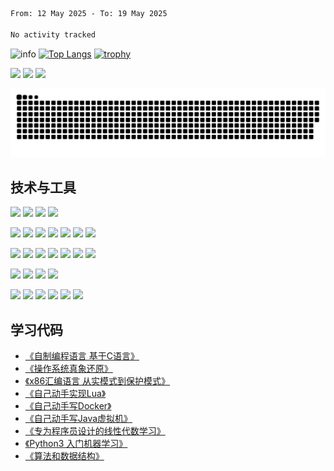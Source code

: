 <!--START_SECTION:waka-->

```txt
From: 12 May 2025 - To: 19 May 2025

No activity tracked
```

<!--END_SECTION:waka-->

![info](https://github-readme-stats.vercel.app/api?username=chenlingmin&show_icons=true&count_private=true&hide=prs&theme=default_repocard)
[![Top Langs](https://github-readme-stats.vercel.app/api/top-langs/?username=chenlingmin&layout=compact)](https://github.com/anuraghazra/github-readme-stats)
[![trophy](https://github-profile-trophy.vercel.app/?username=chenlingmin&rank=-B&margin-w=6)](https://github.com/chenlingmin)

[![](https://img.shields.io/badge/OS-Arch%20Linux-33aadd?style=flat-square&logo=arch-linux&logoColor=ffffff)](https://www.archlinux.org/)
[![](https://img.shields.io/badge/macOS-Hackintosh-292e33?style=flat-square&logo=apple&logoColor=ffffff)](https://www.tonymacx86.com/)
![](https://visitor-badge.glitch.me/badge?page_id=CasterWx.readme)

![](https://raw.githubusercontent.com/chenlingmin/chenlingmin/main/assets/github-contribution-grid-snake.svg)  

## 技术与工具
[![](https://img.shields.io/badge/Java-informational?style=flat&logo=java&logoColor=white&color=0A8754)](##)
[![](https://img.shields.io/badge/Go-informational?style=flat&logo=go&logoColor=white&color=0A8754)](##)
[![](https://img.shields.io/badge/Kotlin-informational?style=flat&logo=kotlin&logoColor=white&color=0A8754)](##)
[![](https://img.shields.io/badge/Python-informational?style=flat&logo=python&logoColor=white&color=0A8754)](##)


[![](https://img.shields.io/badge/Spring%20Boot-informational?style=flat&logo=spring-boot&logoColor=white&color=0A8754)](##)
[![](https://img.shields.io/badge/Spring%20Cloud-informational?style=flat&logo=spring&logoColor=white&color=0A8754)](##)
[![](https://img.shields.io/badge/JavaScript-informational?style=flat&logo=javascript&logoColor=white&color=0A8754)](##)
[![](https://img.shields.io/badge/HTML-informational?style=flat&logo=html5&logoColor=white&color=0A8754)](##)
[![](https://img.shields.io/badge/CSS-informational?style=flat&logo=css-wizardry&logoColor=white&color=0A8754)](##)
[![](https://img.shields.io/badge/JPA-informational?style=flat&logo=hibernate&logoColor=white&color=0A8754)](##)
[![](https://img.shields.io/badge/Hibernate-informational?style=flat&logo=hibernate&logoColor=white&color=0A8754)](##)

[![](https://img.shields.io/badge/Git-informational?style=flat&logo=git&logoColor=white&color=D35400)](##)
[![](https://img.shields.io/badge/Mysql-informational?style=flat&logo=mysql&logoColor=white&color=D35400)](##)
[![](https://img.shields.io/badge/Redis-informational?style=flat&logo=Redis&logoColor=white&color=D35400)](##)
[![](https://img.shields.io/badge/Kafka-informational?style=flat&logo=Apache-Kafka&logoColor=white&color=D35400)](##)
[![](https://img.shields.io/badge/Elasticsearch-informational?style=flat&logo=Elasticsearch&logoColor=white&color=D35400)](##)
[![](https://img.shields.io/badge/Docker-informational?style=flat&logo=docker&logoColor=white&color=D35400)](##)
[![](https://img.shields.io/badge/kubernetes-informational?style=flat&logo=kubernetes&logoColor=white&color=D35400)](##)

[![](https://img.shields.io/badge/IntelliJ_IDEA-informational?style=flat&logo=intellij-idea&logoColor=white&color=0F40C3)](##)
[![](https://img.shields.io/badge/IntelliJ_GoLand-informational?style=flat&logo=intellij-goland&logoColor=white&color=0F40C3)](##)
[![](https://img.shields.io/badge/vscode-informational?style=flat&logo=Visual-Studio-Code&logoColor=white&color=0F40C3)](##)
[![](https://img.shields.io/badge/vim-informational?style=flat&logo=vim&logoColor=white&color=0F40C3)](##)

[![](https://img.shields.io/badge/Amazon_AWS-informational?style=flat&logo=Amazon-AWS&logoColor=white&color=484E3A)](##)
[![](https://img.shields.io/badge/Amazon_EKS-informational?style=flat&logo=Amazon-EKS&logoColor=white&color=484E3A)](##)
[![](https://img.shields.io/badge/Amazon_RDS-informational?style=flat&logo=Amazon-RDS&logoColor=white&color=484E3A)](##)
[![](https://img.shields.io/badge/Amazon_S3-informational?style=flat&logo=Amazon-S3&logoColor=white&color=484E3A)](##)
[![](https://img.shields.io/badge/Amazon_Lambda-informational?style=flat&logo=Amazon-Lambda&logoColor=white&color=484E3A)](##)
[![](https://img.shields.io/badge/aliyun-informational?style=flat&logo=Alibaba-cloud&logoColor=white&color=484E3A)](##)



## 学习代码

* [《自制编程语言 基于C语言》](https://github.com/chenlingmin/sparrow)
* [《操作系统真象还原》](https://github.com/chenlingmin/os-learn)
* [《x86汇编语言 从实模式到保护模式》](https://github.com/chenlingmin/x86_assembly)
* [《自己动手实现Lua》](https://github.com/chenlingmin/luago)
* [《自己动手写Docker》](https://github.com/chenlingmin/mydocker)
* [《自己动手写Java虚拟机》](https://github.com/chenlingmin/jvmgo)
* [《专为程序员设计的线性代数学习》](https://github.com/chenlingmin/Play-with-Linear-Algebra)
* [《Python3 入门机器学习》](https://github.com/chenlingmin/python3-ml)
* [《算法和数据结构》](https://github.com/chenlingmin/algorithms)
